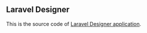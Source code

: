 ## Laravel Designer

This is the source code of [Laravel Designer application](http://laravel-designer.sillo.org/).
